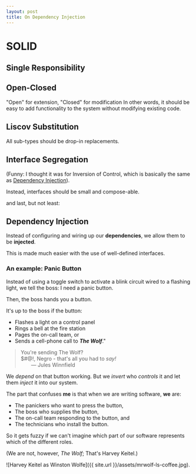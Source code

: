 ```yaml
---
layout: post
title: On Dependency Injection
---
```


# SOLID

## Single Responsibility

## Open-Closed
"Open" for extension, "Closed" for modification
In other words, it should be easy to add functionality to the system without modifying existing code.

## Liscov Substitution
All sub-types should be drop-in replacements.

## Interface Segregation
(Funny: I thought it was for Inversion of Control, which is basically the same as [Dependency Injection](#dependency-injection)).

Instead, interfaces should be small and compose-able.

and last, but not least:

## Dependency Injection
Instead of configuring and wiring up our **dependencies**, we allow them to be **injected**.

This is made much easier with the use of well-defined interfaces.

### An example: Panic Button
Instead of using a toggle switch to activate a blink circuit wired to a flashing light, we tell the boss: I need a panic button.

Then, the boss hands you a button.

It's up to the boss if the button:
- Flashes a light on a control panel
- Rings a bell at the fire station
- Pages the on-call team, or
- Sends a cell-phone call to ***The Wolf***."

> You're sending The Wolf?  
> $#@!, Negro - that's all you had to _say!_  
> &emsp;&emsp;&mdash; Jules Winnfield

We _depend_ on that button working. But we _invert_ who _controls_ it and let them _inject_ it into our system.

The part that confuses **me** is that when we are writing software, **we** are:
- The panickers who want to press the button,
- The boss who supplies the button,
- The on-call team responding to the button, and
- The technicians who install the button.

So it gets fuzzy if we can't imagine which part of our software represents which of the different roles.

(We are not, however, _The Wolf_; That's Harvey Keitel.)

![Harvey Keitel as Winston Wolfe]({{ site.url }}/assets/mrwolf-ls-coffee.jpg).

